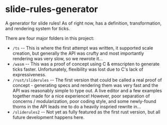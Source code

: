 # slide-rules-generator

A generator for slide rules! As of right now, has a definition, transformation,
and rendering system for ticks.

There are four major folders in this project:

- `/ts` -- This is where the first attempt was written, it supported scale
  creation, but generally the API was crufty and most importantly rendering was
  very slow, so we rewrote it...
- `/wasm` -- This was a proof of concept using C & emscripten to generate ticks
  faster. Unfortunately, flexibility was lost due to C's lack of
  expressiveness.
- `/rust/sliderules` -- The first version that could be called a real proof of
  concept - generating specs and rendering them was very fast and the API was
  reasonably simple to type out. A live editor and a few examples together made
  for a nice experience!  However, poor separation of concerns /
  modularization, poor coding style, and some newly-found thorns in the API
  leads me to do a heavily inspried rewrite in...
- `/sliderules2` -- Not yet as fully featured as the first rust version, but
  all future development happens here.
